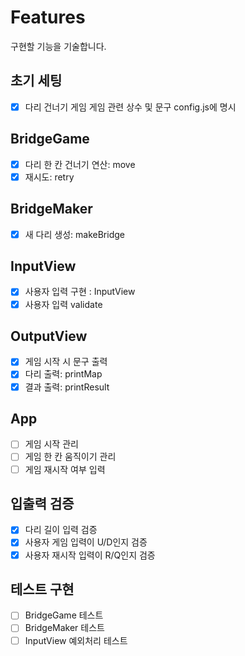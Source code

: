 # Features

구현할 기능을 기술합니다.

## 초기 세팅

- [x] 다리 건너기 게임 게임 관련 상수 및 문구 config.js에 명시

## BridgeGame

- [x] 다리 한 칸 건너기 연산: move
- [x] 재시도: retry

## BridgeMaker

- [x] 새 다리 생성: makeBridge

## InputView

- [x] 사용자 입력 구현 : InputView
- [x] 사용자 입력 validate

## OutputView

- [x] 게임 시작 시 문구 출력
- [x] 다리 출력: printMap
- [x] 결과 출력: printResult

## App

- [ ] 게임 시작 관리
- [ ] 게임 한 칸 움직이기 관리
- [ ] 게임 재시작 여부 입력

## 입출력 검증

- [x] 다리 길이 입력 검증
- [x] 사용자 게임 입력이 U/D인지 검증
- [x] 사용자 재시작 입력이 R/Q인지 검증

## 테스트 구현

- [ ] BridgeGame 테스트
- [ ] BridgeMaker 테스트
- [ ] InputView 예외처리 테스트

